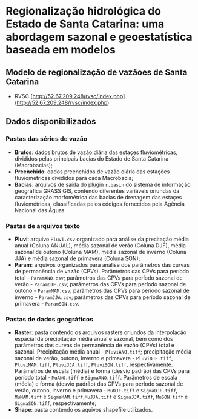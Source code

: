 # Regionalização hidrológica do Estado de Santa Catarina: uma abordagem sazonal e geoestatística baseada em modelos 

## Modelo de regionalização de vazãoes de Santa Catarina
 
  * RVSC [http://52.67.209.248/rvsc/index.php] (http://52.67.209.248/rvsc/index.php)

## Dados disponibilizados

### Pastas das séries de vazão
  - **Brutos**: dados brutos de vazão diária das estaçes fluviométricas, divididos pelas principais bacias do Estado de Santa Catarina (Macrobacias);
  - **Preenchido**: dados preenchidos de vazão diária das estações fluviométricas divididos para cada Macrobacia;
  - **Bacias**: arquivos de saída do plugin `r.basin` do sistema de informação geográfica GRASS GIS, contendo diferentes variáveis oriundas da caracterização morfométrica das bacias de drenagem das estaçes fluviométricas, classificadas pelos códigos fornecidos pela Agência Nacional das Águas.
  
### Pastas de arquivos texto
  - **Pluvi**: arquivo `Pluvi.csv` organizado para análise da precitação média anual (Coluna ANUAL), média sazonal de verão (Coluna DJF), média sazonal de outono (Coluna MAM), média sazonal de inverno (Coluna JJA) e média sazonal de primavera (Coluna SON);
  - **Param**: arquivos organizados para análise dos parâmetros das curvas de permanência de vazão (CPVs). Parâmetros das CPVs para período total - `ParamANO.csv`; parâmetros das CPVs para período sazonal de verão - `ParamDJF.csv`; parâmetros das CPVs para período sazonal de outono - `ParamMAM.csv`; parâmetros das CPVs para período sazonal de inverno - `ParamJJA.csv`; parâmetros das CPVs para período sazonal de primavera - `ParamSON.csv`.      

### Pastas de dados geográficos
  - **Raster**: pasta contendo os arquivos rasters oriundos da interpolação espacial da precipitação média anual e sazonal, bem como dos parâmetros das curvas de permanência de vazão (CPVs) total e sazonal. Precipitação média anual - `PluviANO.tiff`; precipitação média sazonal de verão, outono, inverno e primavera - `PluviDJF.tiff`, `PluviMAM.tiff`, `PluviJJA.tiff`, `PluviSON.tiff`, respectivamente. Parâmetros de escala (média) e forma (desvio padrão) das CPVs para período total - `MuANO.tiff` e `SigmaANO.tiff`. Parâmetros de escala (média) e forma (desvio padrão) das CPVs para período sazonal de verão, outono, inverno e primavera - `MuDJF.tiff` e `SigmaDJF.tiff`, `MuMAM.tiff` e `SigmaMAM.tiff`,`MuJJA.tiff` e `SigmaJJA.tiff`, `MuSON.tiff` e `SigmaSON.tiff`, respectivamente;
  - **Shape**: pasta contendo os aquivos shapefile utilizados. 

